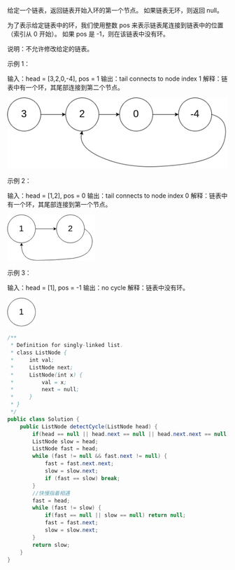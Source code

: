 给定一个链表，返回链表开始入环的第一个节点。 如果链表无环，则返回 null。

为了表示给定链表中的环，我们使用整数 pos 来表示链表尾连接到链表中的位置（索引从 0 开始）。 如果 pos 是 -1，则在该链表中没有环。

说明：不允许修改给定的链表。

 

示例 1：

输入：head = [3,2,0,-4], pos = 1
输出：tail connects to node index 1
解释：链表中有一个环，其尾部连接到第二个节点。

![](./LinkedList/l3.png)


示例 2：

输入：head = [1,2], pos = 0
输出：tail connects to node index 0
解释：链表中有一个环，其尾部连接到第一个节点。

![](./LinkedList/l4.png)


示例 3：

输入：head = [1], pos = -1
输出：no cycle
解释：链表中没有环。

![](./LinkedList/l5.png)

```java
/**
 * Definition for singly-linked list.
 * class ListNode {
 *     int val;
 *     ListNode next;
 *     ListNode(int x) {
 *         val = x;
 *         next = null;
 *     }
 * }
 */
public class Solution {
    public ListNode detectCycle(ListNode head) {
        if(head == null || head.next == null || head.next.next == null) return null;
        ListNode slow = head;
        ListNode fast = head;
        while (fast != null && fast.next != null) {
            fast = fast.next.next;
            slow = slow.next;
            if (fast == slow) break;
        }
        //快慢指着相遇
        fast = head;
        while (fast != slow) {
            if(fast == null || slow == null) return null;
            fast = fast.next;
            slow = slow.next;
        }
        return slow;  
    }
}
```

